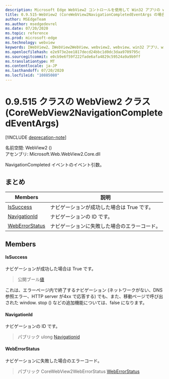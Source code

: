 ```yaml
---
description: Microsoft Edge WebView2 コントロールを使用して Win32 アプリの web コンテンツをホストする
title: 0.9.515-WebView2 (CoreWebView2NavigationCompletedEventArgs の場合)
author: MSEdgeTeam
ms.author: msedgedevrel
ms.date: 07/20/2020
ms.topic: reference
ms.prod: microsoft-edge
ms.technology: webview
keywords: IWebView2、IWebView2WebView、webview2、webview、win32 アプリ、win32、edge、ICoreWebView2、ICoreWebView2Controller、browser control、edge html
ms.openlocfilehash: e2e973e2ee1817decd24bbc1d0dc3daa9709795c
ms.sourcegitcommit: e0cb9e6f59f222fade6afa4829c59524a9a9b9ff
ms.translationtype: MT
ms.contentlocale: ja-JP
ms.lasthandoff: 07/20/2020
ms.locfileid: "10885080"
---
```

# 0.9.515 クラスの WebView2 クラス (CoreWebView2NavigationCompletedEventArgs) 

[!INCLUDE [deprecation-note](../../includes/deprecation-note.md)]

名前空間: WebView2 () \
アセンブリ: Microsoft.Web.WebView2.Core.dll

NavigationCompleted イベントのイベント引数。

## まとめ

 Members                        | 説明
--------------------------------|---------------------------------------------
[IsSuccess](#issuccess) | ナビゲーションが成功した場合は True です。
[NavigationId](#navigationid) | ナビゲーションの ID です。
[WebErrorStatus](#weberrorstatus) | ナビゲーションに失敗した場合のエラーコード。

## Members

#### IsSuccess 

ナビゲーションが成功した場合は True です。

> 公開ブール[値](#issuccess)

これは、エラーページ内で終了するナビゲーション (ネットワークがない、DNS 参照エラー、HTTP server が4xx で応答する) でも、また、移動ページで呼び出された window. stop () などの追加機能については、false になります。

#### NavigationId 

ナビゲーションの ID です。

> パブリック ulong [Navigationid](#navigationid)

#### WebErrorStatus 

ナビゲーションに失敗した場合のエラーコード。

> パブリック CoreWebView2WebErrorStatus [WebErrorStatus](#weberrorstatus)

